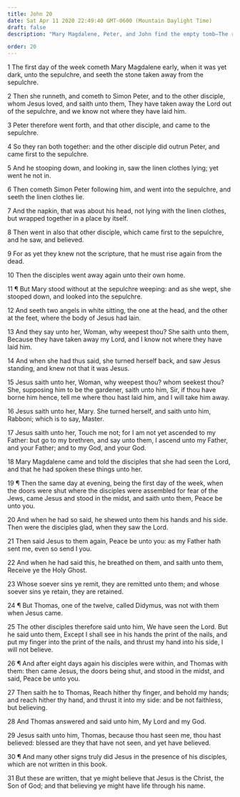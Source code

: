 ```yaml
---
title: John 20
date: Sat Apr 11 2020 22:49:40 GMT-0600 (Mountain Daylight Time)
draft: false
description: "Mary Magdalene, Peter, and John find the empty tomb—The risen Christ appears to Mary Magdalene in the garden—He appears to the disciples and shows His resurrected body—Thomas feels the wounds in Jesus’ hands, feet, and side—Jesus is the Christ, the Son of God."

order: 20
---
```

    
1 The first day of the week cometh Mary Magdalene early, when it was yet dark, unto the sepulchre, and seeth the stone taken away from the sepulchre.

2 Then she runneth, and cometh to Simon Peter, and to the other disciple, whom Jesus loved, and saith unto them, They have taken away the Lord out of the sepulchre, and we know not where they have laid him.

3 Peter therefore went forth, and that other disciple, and came to the sepulchre.

4 So they ran both together: and the other disciple did outrun Peter, and came first to the sepulchre.

5 And he stooping down, and looking in, saw the linen clothes lying; yet went he not in.

6 Then cometh Simon Peter following him, and went into the sepulchre, and seeth the linen clothes lie.

7 And the napkin, that was about his head, not lying with the linen clothes, but wrapped together in a place by itself.

8 Then went in also that other disciple, which came first to the sepulchre, and he saw, and believed.

9 For as yet they knew not the scripture, that he must rise again from the dead.

10 Then the disciples went away again unto their own home.

11 ¶ But Mary stood without at the sepulchre weeping: and as she wept, she stooped down, and looked into the sepulchre.

12 And seeth two angels in white sitting, the one at the head, and the other at the feet, where the body of Jesus had lain.

13 And they say unto her, Woman, why weepest thou? She saith unto them, Because they have taken away my Lord, and I know not where they have laid him.

14 And when she had thus said, she turned herself back, and saw Jesus standing, and knew not that it was Jesus.

15 Jesus saith unto her, Woman, why weepest thou? whom seekest thou? She, supposing him to be the gardener, saith unto him, Sir, if thou have borne him hence, tell me where thou hast laid him, and I will take him away.

16 Jesus saith unto her, Mary. She turned herself, and saith unto him, Rabboni; which is to say, Master.

17 Jesus saith unto her, Touch me not; for I am not yet ascended to my Father: but go to my brethren, and say unto them, I ascend unto my Father, and your Father; and to my God, and your God.

18 Mary Magdalene came and told the disciples that she had seen the Lord, and that he had spoken these things unto her.

19 ¶ Then the same day at evening, being the first day of the week, when the doors were shut where the disciples were assembled for fear of the Jews, came Jesus and stood in the midst, and saith unto them, Peace be unto you.

20 And when he had so said, he shewed unto them his hands and his side. Then were the disciples glad, when they saw the Lord.

21 Then said Jesus to them again, Peace be unto you: as my Father hath sent me, even so send I you.

22 And when he had said this, he breathed on them, and saith unto them, Receive ye the Holy Ghost.

23 Whose soever sins ye remit, they are remitted unto them; and whose soever sins ye retain, they are retained.

24 ¶ But Thomas, one of the twelve, called Didymus, was not with them when Jesus came.

25 The other disciples therefore said unto him, We have seen the Lord. But he said unto them, Except I shall see in his hands the print of the nails, and put my finger into the print of the nails, and thrust my hand into his side, I will not believe.

26 ¶ And after eight days again his disciples were within, and Thomas with them: then came Jesus, the doors being shut, and stood in the midst, and said, Peace be unto you.

27 Then saith he to Thomas, Reach hither thy finger, and behold my hands; and reach hither thy hand, and thrust it into my side: and be not faithless, but believing.

28 And Thomas answered and said unto him, My Lord and my God.

29 Jesus saith unto him, Thomas, because thou hast seen me, thou hast believed: blessed are they that have not seen, and yet have believed.

30 ¶ And many other signs truly did Jesus in the presence of his disciples, which are not written in this book.

31 But these are written, that ye might believe that Jesus is the Christ, the Son of God; and that believing ye might have life through his name.
